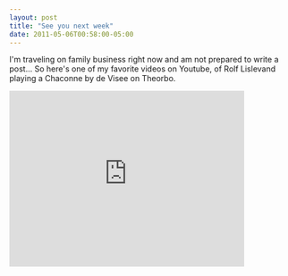 ```yaml
---
layout: post
title: "See you next week"
date: 2011-05-06T00:58:00-05:00
---
```

I'm traveling on family business right now and am not prepared to write a post... So here's one of my favorite videos on Youtube, of Rolf Lislevand playing a Chaconne by de Visee on Theorbo.

<iframe width="420" height="315" src="http://www.youtube.com/embed/UhKuL75sLfQ" frameborder="0" allowfullscreen></iframe>